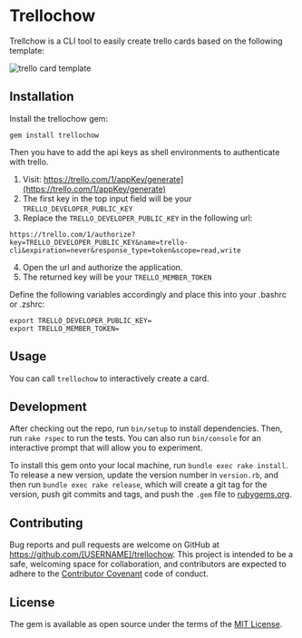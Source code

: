 # Trellochow

Trellchow is a CLI tool to easily create trello cards based on the following template:

![trello card template](https://i.imgur.com/OoVetuD.png)

## Installation

Install the trellochow gem:

```
gem install trellochow

```

Then you have to add the api keys as shell environments to authenticate with trello.

1. Visit: https://trello.com/1/appKey/generate](https://trello.com/1/appKey/generate)
2. The first key in the top input field will be your `TRELLO_DEVELOPER_PUBLIC_KEY`
3. Replace the `TRELLO_DEVELOPER_PUBLIC_KEY` in the following url:
```
https://trello.com/1/authorize?key=TRELLO_DEVELOPER_PUBLIC_KEY&name=trello-cli&expiration=never&response_type=token&scope=read,write
```
4. Open the url and authorize the application.
5. The returned key will be your `TRELLO_MEMBER_TOKEN`

Define the following variables accordingly and place this into your .bashrc or .zshrc:

```
export TRELLO_DEVELOPER_PUBLIC_KEY=
export TRELLO_MEMBER_TOKEN=
```

## Usage

You can call `trellochow` to interactively create a card.


## Development

After checking out the repo, run `bin/setup` to install dependencies. Then, run `rake rspec` to run the tests. You can also run `bin/console` for an interactive prompt that will allow you to experiment.

To install this gem onto your local machine, run `bundle exec rake install`. To release a new version, update the version number in `version.rb`, and then run `bundle exec rake release`, which will create a git tag for the version, push git commits and tags, and push the `.gem` file to [rubygems.org](https://rubygems.org).

## Contributing

Bug reports and pull requests are welcome on GitHub at https://github.com/[USERNAME]/trellochow. This project is intended to be a safe, welcoming space for collaboration, and contributors are expected to adhere to the [Contributor Covenant](contributor-covenant.org) code of conduct.


## License

The gem is available as open source under the terms of the [MIT License](http://opensource.org/licenses/MIT).

